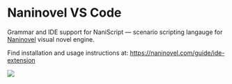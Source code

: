 # Naninovel VS Code

Grammar and IDE support for NaniScript — scenario scripting langauge for [Naninovel](https://naninovel.com) visual novel engine.

Find installation and usage instructions at: https://naninovel.com/guide/ide-extension

![](https://i.gyazo.com/b1f5c6845c04d1b18b2196aa29ea6c19.png)
